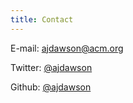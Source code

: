 ```yaml
---
title: Contact
---
```


E-mail: [ajdawson@acm.org](mailto:ajdawson@acm.org)

Twitter: [\@ajdawson](https://twitter.com/ajdawson)

Github: [\@ajdawson](https://github.com/ajdawson)
